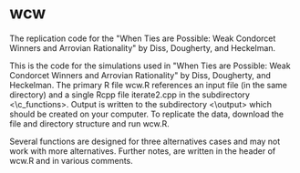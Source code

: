 # wcw
The replication code for the "When Ties are Possible: Weak Condorcet Winners and Arrovian Rationality" by Diss, Dougherty, and Heckelman.

This is the code for the simulations used in "When Ties are Possible: Weak Condorcet Winners and Arrovian Rationality" by Diss, Dougherty, and Heckelman.  The primary R file wcw.R references an input file (in the same directory) and a single Rcpp file iterate2.cpp in the subdirectory <\c_functions>.  Output is written to the subdirectory <\output> which should be created on your computer.  To replicate the data, download the file and directory structure and run wcw.R.

Several functions are designed for three alternatives cases and may not work with more alternatives.  Further notes, are written in the header of wcw.R and in various comments.
